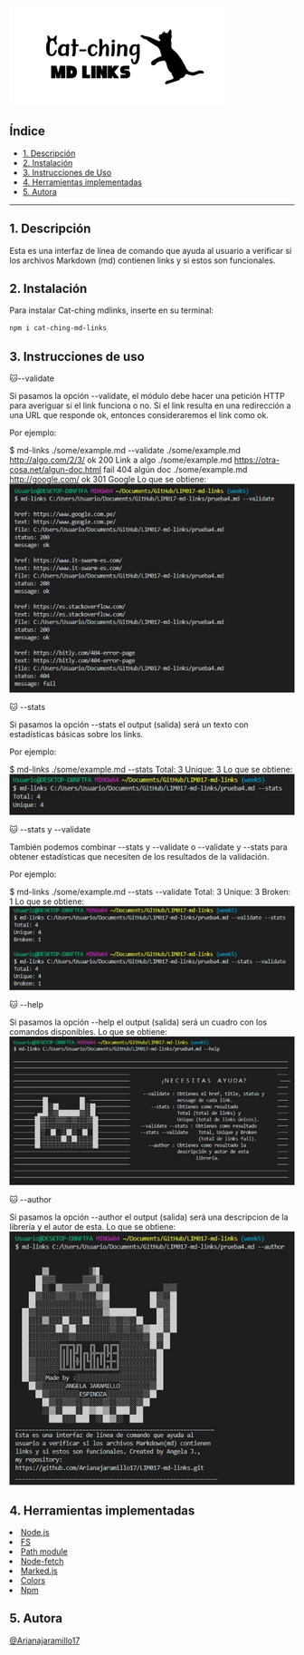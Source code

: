 ![md-links](./images/catching%20mdlinks.png)

## Índice

* [1. Descripción](#1-Descripción)
* [2. Instalación](#2-Instalación)
* [3. Instrucciones de Uso](#3-Instrucciones-de-uso)
* [4. Herramientas implementadas](#4-Herramientas-implementadas)
* [5. Autora](#5-Autora)


***

## 1. Descripción
Esta es una interfaz de línea de comando que ayuda al usuario a verificar si los archivos Markdown (md) contienen links y si estos son funcionales.
## 2. Instalación

Para instalar Cat-ching mdlinks, inserte en su terminal:

 ```sh
npm i cat-ching-md-links
```
## 3. Instrucciones de uso

 🐱--validate

Si pasamos la opción --validate, el módulo debe hacer una petición HTTP para averiguar si el link funciona o no. Si el link resulta en una redirección a una URL que responde ok, entonces consideraremos el link como ok.

Por ejemplo:

$ md-links ./some/example.md --validate
./some/example.md http://algo.com/2/3/ ok 200 Link a algo
./some/example.md https://otra-cosa.net/algun-doc.html fail 404 algún doc
./some/example.md http://google.com/ ok 301 Google
Lo que se obtiene:
![](./images/validate.jpeg)

🐱 --stats

Si pasamos la opción --stats el output (salida) será un texto con estadísticas básicas sobre los links.

Por ejemplo:

$ md-links ./some/example.md --stats
Total: 3
Unique: 3
Lo que se obtiene: 
![](./images/stats.jpeg)

🐱 --stats y --validate 

También podemos combinar --stats y --validate o --validate y --stats para obtener estadísticas que necesiten de los resultados de la validación.

Por ejemplo:

$ md-links ./some/example.md --stats --validate
Total: 3
Unique: 3
Broken: 1
Lo que se obtiene: 
![](./images/stats%20validate.jpeg)

🐱 --help

Si pasamos la opción --help el output (salida) será un cuadro con los comandos disponibles.
Lo que se obtiene:
![](./images/help.jpeg)

🐱 --author

Si pasamos la opción --author el output (salida) será una descripcion de la librería y el autor de esta.
Lo que se obtiene:
![](./images/author.jpeg)

## 4. Herramientas implementadas

<a href="https://nodejs.org/es/"><li>Node.js</li></a>
<a href="https://nodejs.org/dist/latest-v17.x/docs/api/fs.html#file-system"><li>FS</li></a>
<a href="https://nodejs.org/dist/latest-v17.x/docs/api/path.html"><li>Path module</li></a>
<a href="https://github.com/node-fetch/node-fetch"><li>Node-fetch</li></a>
<a href="https://www.npmjs.com/package/marked"><li>Marked.js</li></a>
<a href="https://www.npmjs.com/package/colors"><li>Colors</li></a>
<a href="https://www.npmjs.com"><li>Npm</li></a>

## 5. Autora

[@Arianajaramillo17](https://github.com/Arianajaramillo17)
